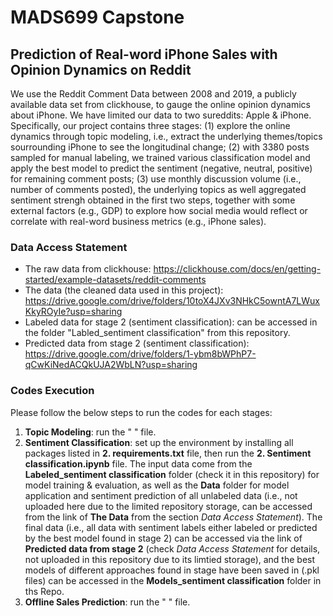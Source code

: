 # MADS699 Capstone   

## Prediction of Real-word iPhone Sales with Opinion Dynamics on Reddit

We use the Reddit Comment Data between 2008 and 2019, a publicly available data set from clickhouse, to gauge the online opinion dynamics about iPhone. We have limited our data to two sureddits: Apple & iPhone. Specifically, our project contains three stages: (1) explore the online dynamics through topic modeling, i.e.,   extract the underlying themes/topics sourrounding iPhone to see the longitudinal change; (2) with 3380 posts sampled for manual labeling, we trained various classification model and apply the best model to predict the sentiment (negative, neutral, positive) for remaining comment posts; (3) use monthly discussion volume (i.e., number of comments posted), the underlying topics as well aggregated sentiment strengh obtained in the first two steps, together with some external factors (e.g., GDP) to explore how social media would reflect or correlate with real-word business metrics (e.g., iPhone sales).

### Data Access Statement
- The raw data from clickhouse:  https://clickhouse.com/docs/en/getting-started/example-datasets/reddit-comments  
- The data (the cleaned data used in this project): https://drive.google.com/drive/folders/10toX4JXv3NHkC5owntA7LWuxKkyROyIe?usp=sharing
- Labeled data for stage 2 (sentiment classification): can be accessed in the folder "Labled_sentiment classification" from this repository.    
- Predicted data from stage 2 (sentiment classification): https://drive.google.com/drive/folders/1-ybm8bWPhP7-qCwKiNedACQkUJA2WbLN?usp=sharing  

### Codes Execution 
Please follow the below steps to run the codes for each stages:

1. **Topic Modeling**: run the " " file.
2. **Sentiment Classification**: set up the environment by installing all packages listed in **2. requirements.txt** file, then run the **2. Sentiment classification.ipynb** file. The input data come from the **Labeled_sentiment classification** folder (check it in this repository) for model training & evaluation, as well as the **Data** folder for model application and sentiment prediction of all unlabeled data (i.e., not uploaded here due to the limited repository storage, can be accessed from the link of **The Data** from the section *Data Access Statement*). The final data (i.e., all data with sentiment labels either labeled or predicted by the best model found in stage 2) can be accessed via the link of **Predicted data from stage 2** (check *Data Access Statement* for details, not uploaded in this repository due to its limtied storage), and the best models of different approaches found in stage have been saved in (.pkl files) can be accessed in the **Models_sentiment classification** folder in ths Repo.
3. **Offline Sales Prediction**: run the " " file.
